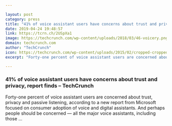 ```yaml
---

layout: post
category: press
title: "41% of voice assistant users have concerns about trust and privacy, report finds"
date: 2019-04-24 19:48:57
link: https://tcrn.ch/2USpXa1
image: https://techcrunch.com/wp-content/uploads/2018/03/46-voicery.png?w=750
domain: techcrunch.com
author: "TechCrunch"
icon: https://techcrunch.com/wp-content/uploads/2015/02/cropped-cropped-favicon-gradient.png?w=180
excerpt: "Forty-one percent of voice assistant users are concerned about trust, privacy and passive listening, according to a new report from Microsoft focused on consumer adoption of voice and digital assistants. And perhaps people should be concerned — all the major voice assistants, including those …"

---
```


### 41% of voice assistant users have concerns about trust and privacy, report finds – TechCrunch

Forty-one percent of voice assistant users are concerned about trust, privacy and passive listening, according to a new report from Microsoft focused on consumer adoption of voice and digital assistants. And perhaps people should be concerned — all the major voice assistants, including those …